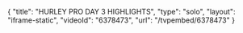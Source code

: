 {
    "title": "HURLEY PRO DAY 3 HIGHLIGHTS",
    "type": "solo",
    "layout": "iframe-static",
    "videoId": "6378473",
    "url": "\/tvpembed\/6378473"
}